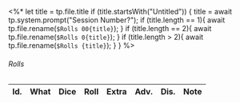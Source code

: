 <%*
let title = tp.file.title 
	if (title.startsWith("Untitled")) { 
		title = await tp.system.prompt("Session Number?");
		if (title.length == 1){
			await tp.file.rename(`$Rolls 00{title}`); 
		}
		if (title.length == 2){
			await tp.file.rename(`$Rolls 0{title}`); 
		}
		if (title.length > 2){
			await tp.file.rename(`$Rolls {title}`); 
		}
	} 
%>

###### Rolls
| Id. | What           | Dice | Roll | Extra | Adv. | Dis. | Note                             |
| --- | -------------- | ---- | ---- | ----- | ---- | ---- | -------------------------------- |